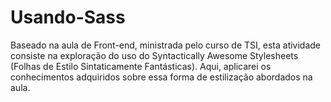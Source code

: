 # Usando-Sass
Baseado na aula de Front-end, ministrada pelo curso de TSI, esta atividade consiste na exploração do uso do Syntactically Awesome Stylesheets (Folhas de Estilo Sintaticamente Fantásticas). Aqui, aplicarei os conhecimentos adquiridos sobre essa forma de estilização abordados na aula.
